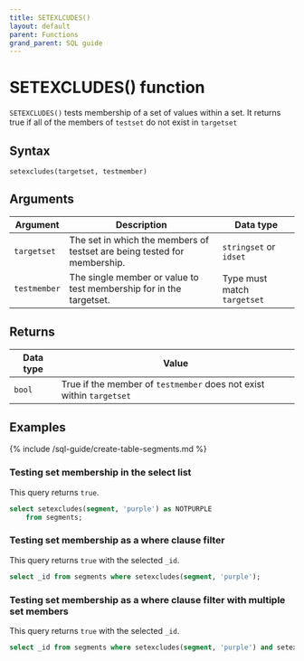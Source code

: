```yaml
---
title: SETEXLCUDES()
layout: default
parent: Functions
grand_parent: SQL guide
---
```


# SETEXCLUDES() function

`SETEXCLUDES()` tests membership of a set of values within a set. It returns true if all of the members of `testset` do not exist in `targetset`

## Syntax

```
setexcludes(targetset, testmember)
```

## Arguments

| Argument | Description | Data type |
|---|---|---|
| `targetset` | The set in which the members of testset are being tested for membership. | `stringset` or `idset` |
| `testmember` | The single member or value to test membership for in the targetset. | Type must match `targetset` |

## Returns

| Data type | Value |
|---|---|
| `bool` | True if the member of `testmember` does not exist within `targetset` |

## Examples

{% include /sql-guide/create-table-segments.md %}

### Testing set membership in the select list

This query returns `true`.

```sql
select setexcludes(segment, 'purple') as NOTPURPLE 
    from segments;  
```

### Testing set membership as a where clause filter

This query returns `true` with the selected `_id`.

```sql
select _id from segments where setexcludes(segment, 'purple');
```

### Testing set membership as a where clause filter with multiple set members 

This query returns `true` with the selected `_id`.

```sql
select _id from segments where setexcludes(segment, 'purple') and setexcludes(segment, 'yellow');
```
